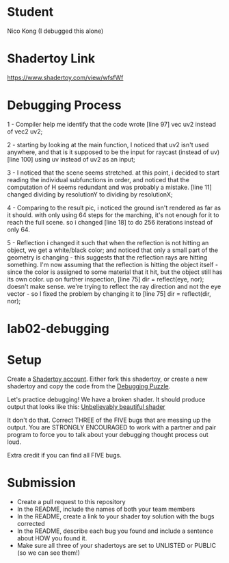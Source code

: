 # Student

Nico Kong (I debugged this alone)

# Shadertoy Link

https://www.shadertoy.com/view/wfsfWf

# Debugging Process

1 - Compiler help me identify that the code wrote
[line 97] vec uv2 instead of vec2 uv2;

2 - starting by looking at the main function, I noticed that uv2 isn't used anywhere, and that is it supposed to be the input for raycast (instead of uv)
[line 100] using uv instead of uv2 as an input;

3 - I noticed that the scene seems stretched. at this point, i decided to start reading the individual subfunctions in order, and noticed that the computation of H seems redundant and was probably a mistake.
[line 11] changed dividing by resolutionY to dividing by resolutionX;

4 - Comparing to the result pic, i noticed the ground isn't rendered as far as it should. with only using 64 steps for the marching, it's not enough for it to reach the full scene. so i changed 
[line 18] to do 256 iterations instead of only 64.

5 - Reflection
i changed it such that when the reflection is not hitting an object, we get a white/black color; and noticed that only a small part of the geometry is changing - this suggests that the reflection rays are hitting something.
I'm now assuming that the reflection is hitting the object itself - since the color is assigned to some material that it hit, but the object still has its own color.
up on further inspection, [line 75] dir = reflect(eye, nor); doesn't make sense.
we're trying to reflect the ray direction and not the eye vector - so I fixed the problem by changing it to
[line 75] dir = reflect(dir, nor);

# lab02-debugging

# Setup 

Create a [Shadertoy account](https://www.shadertoy.com/). Either fork this shadertoy, or create a new shadertoy and copy the code from the [Debugging Puzzle](https://www.shadertoy.com/view/flGfRc).

Let's practice debugging! We have a broken shader. It should produce output that looks like this:
[Unbelievably beautiful shader](https://user-images.githubusercontent.com/1758825/200729570-8e10a37a-345d-4aff-8eff-6baf54a32a40.webm)

It don't do that. Correct THREE of the FIVE bugs that are messing up the output. You are STRONGLY ENCOURAGED to work with a partner and pair program to force you to talk about your debugging thought process out loud.

Extra credit if you can find all FIVE bugs.

# Submission
- Create a pull request to this repository
- In the README, include the names of both your team members
- In the README, create a link to your shader toy solution with the bugs corrected
- In the README, describe each bug you found and include a sentence about HOW you found it.
- Make sure all three of your shadertoys are set to UNLISTED or PUBLIC (so we can see them!)
